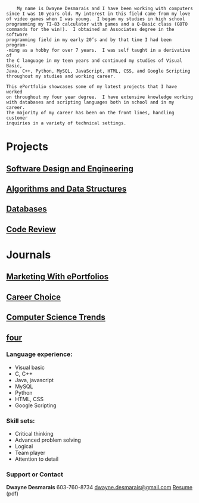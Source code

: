 	    My name is Dwayne Desmarais and I have been working with computers 
	since I was 10 years old. My interest in this field came from my love
	of video games when I was young.  I began my studies in high school
	programming my TI-83 calculator with games and a Q-Basic class (GOTO
	commands for the win!).  I obtained an Associates degree in the software
	programming field in my early 20’s and by that time I had been program-
	-ming as a hobby for over 7 years.  I was self taught in a derivative of
	the C language in my teen years and continued my studies of Visual Basic,
	Java, C++, Python, MySQL, JavaScript, HTML, CSS, and Google Scripting
	throughout my studies and working career.

	This ePortfolio showcases some of my latest projects that I have worked
	on throughout my four year degree.  I have extensive knowledge working
	with databases and scripting languages both in school and in my career. 
	The majority of my career has been on the front lines, handling customer
	inquiries in a variety of technical settings.

# Projects
## [Software Design and Engineering](/index.md)
## [Algorithms and Data Structures](/index.md)
## [Databases](/index.md)
## [Code Review](/code_review)

# Journals
## [Marketing With ePortfolios](/ePortfolio_Marketing.md)
## [Career Choice](/career_choice.md)
## [Computer Science Trends](/computer_science_trends.md)
## [four](/index.md)

### Language experience:
- Visual basic
- C, C++
- Java, javascript
- MySQL
- Python
- HTML, CSS
- Google Scripting

### Skill sets:
- Critical thinking
- Advanced problem solving
- Logical
- Team player
- Attention to detail

### Support or Contact
**Dwayne Desmarais**
603-760-8734
dwayne.desmarais@gmail.com
[Resume](/resume.pdf) (pdf)
